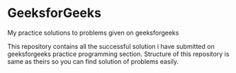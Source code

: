 # GeeksforGeeks
My practice solutions to problems given on geeksforgeeks

This repository contains all the successful solution i have submitted on geeksforgeeks practice programming section.
Structure of this repository is same as theirs so you can find solution of problems easily.
